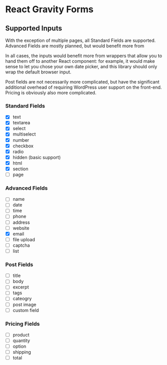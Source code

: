 # React Gravity Forms

## Supported Inputs

With the exception of multiple pages, all Standard Fields are supported. Advanced Fields are mostly planned, but would benefit more from 

In all cases, the inputs would benefit more from wrappers that allow you to hand them off to another React component: for example, it would make sense to let you chose your own date picker, and this library should only wrap the default browser input.

Post fields are not necessarily more complicated, but have the significant additional overhead of requiring WordPress user support on the front-end. Pricing is obviously also more complicated.

### Standard Fields

- [x] text
- [x] textarea
- [x] select
- [x] multiselect
- [x] number
- [x] checkbox
- [x] radio
- [x] hidden (basic support)
- [x] html
- [x] section
- [ ] page

### Advanced Fields

- [ ] name
- [ ] date
- [ ] time
- [ ] phone
- [ ] address
- [ ] website
- [x] email
- [ ] file upload
- [ ] captcha
- [ ] list

### Post Fields

- [ ] title
- [ ] body
- [ ] excerpt
- [ ] tags
- [ ] cateogry
- [ ] post image
- [ ] custom field

### Pricing Fields

- [ ] product
- [ ] quantity
- [ ] option
- [ ] shipping
- [ ] total
